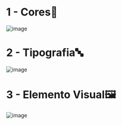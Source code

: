# 1 - Cores🎨
![image](https://github.com/user-attachments/assets/e1222da9-910e-4082-81a1-47bf48d681fd)

# 2 - Tipografia🔤
![image](https://github.com/user-attachments/assets/febf40b3-f2d2-4787-aba6-06c950236b83)

# 3 - Elemento Visual🖼️
![image](https://github.com/user-attachments/assets/5cf07065-b0bb-4685-bf8d-59e33db5ec64)
